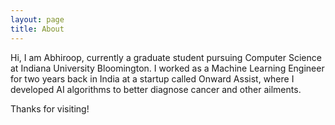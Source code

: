 ```yaml
---
layout: page
title: About
---
```


Hi, I am Abhiroop, currently a graduate student pursuing Computer Science at Indiana University Bloomington. I worked as a Machine Learning Engineer for two years back in India at a startup called Onward Assist, where I developed AI algorithms to better diagnose cancer and other ailments.

Thanks for visiting!
